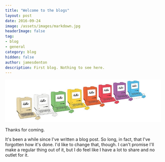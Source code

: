 ```yaml
---
title: "Welcome to the blogs"
layout: post
date: 2016-09-24
image: /assets/images/markdown.jpg
headerImage: false
tag:
- blog
- general
category: blog
hidden: false
author: jamesdenton
description: First blog. Nothing to see here.
---
```


![8 Macs in a row by nealcampbell](/assets/images/2016-09-25-first-blog/8macs.jpg)

Thanks for coming.

It's been a while since I've written a blog post. So long, in fact, that I've forgotten how it's done. I'd like to change that, though. I can't promise I'll make a regular thing out of it, but I do feel like I have a lot to share and no outlet for it.

<!--more-->
